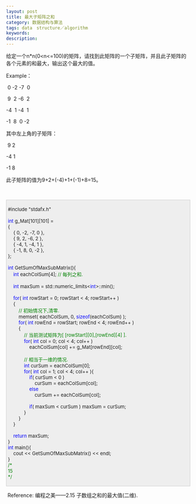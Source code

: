 ```yaml
---
layout: post
title: 最大子矩阵之和
category: 数据结构与算法
tags: data　structure／algorithm
keywords: 
description: 
---
```


给定一个n\*n(0\<n\<=100)的矩阵，请找到此矩阵的一个子矩阵，并且此子矩阵的各个元素的和最大，输出这个最大的值。

Example：

 0 -2 -7  0 

 9  2 -6  2 

-4  1 -4  1 

-1  8  0 -2 

其中左上角的子矩阵：

 9 2 

-4 1 

-1 8 

此子矩阵的值为9+2+(-4)+1+(-1)+8=15。

 

<div
style="border-bottom:#cccccc 1px solid;border-left:#cccccc 1px solid;padding-bottom:4px;background-color:#eeeeee;padding-left:4px;width:98%;padding-right:5px;font-size:13px;word-break:break-all;border-top:#cccccc 1px solid;border-right:#cccccc 1px solid;padding-top:4px;">

\#include "stdafx.h"\
\
 <span style="color:#0000ff;">int</span> g\_Mat[101][101] =\
 {\
     { 0, -2, -7, 0 },\
     { 9, 2, -6, 2 },\
     { -4, 1, -4, 1 },\
     { -1, 8, 0, -2 },\
 };\
\
 <span style="color:#0000ff;">int</span> GetSumOfMaxSubMatrix(){\
     <span style="color:#0000ff;">int</span> eachColSum[4]; <span
style="color:#008000;">//</span><span
style="color:#008000;"> 每列之和.</span><span style="color:#008000;">\
 </span>\
     <span
style="color:#0000ff;">int</span> maxSum = std::numeric\_limits\<<span
style="color:#0000ff;">int</span>\>::min();\
\
     <span style="color:#0000ff;">for</span>( <span
style="color:#0000ff;">int</span> rowStart = 0; rowStart \< 4; rowStart++ )\
     {\
         <span style="color:#008000;">//</span><span
style="color:#008000;"> 初始情况下,清零.</span><span
style="color:#008000;">\
 </span>        memset( eachColSum, 0, <span
style="color:#0000ff;">sizeof</span>(eachColSum) );\
         <span style="color:#0000ff;">for</span>( <span
style="color:#0000ff;">int</span> rowEnd = rowStart; rowEnd \< 4; rowEnd++ )\
         {\
             <span style="color:#008000;">//</span><span
style="color:#008000;"> 当前测试矩阵为[ [rowStart][0],[rowEnd][4] ].</span><span
style="color:#008000;">\
 </span>            <span style="color:#0000ff;">for</span>( <span
style="color:#0000ff;">int</span> col = 0; col \< 4; col++ )\
                 eachColSum[col] += g\_Mat[rowEnd][col];\
\
             <span style="color:#008000;">//</span><span
style="color:#008000;"> 相当于一维的情况.</span><span
style="color:#008000;">\
 </span>            <span
style="color:#0000ff;">int</span> curSum = eachColSum[0];\
             <span style="color:#0000ff;">for</span>( <span
style="color:#0000ff;">int</span> col = 1; col \< 4; col++ ){\
                 <span style="color:#0000ff;">if</span>( curSum \< 0 )\
                     curSum = eachColSum[col];\
                 <span style="color:#0000ff;">else</span>\
                     curSum += eachColSum[col];\
\
                 <span
style="color:#0000ff;">if</span>( maxSum \< curSum ) maxSum = curSum;\
             }\
         }\
     }\
\
     <span style="color:#0000ff;">return</span> maxSum;\
 }\
 <span style="color:#0000ff;">int</span> main(){\
     cout \<\< GetSumOfMaxSubMatrix() \<\< endl;\
 }\
 <span style="color:#008000;">/\*</span><span style="color:#008000;">\
 15\
 </span><span style="color:#008000;">\*/</span>

</div>

 Reference: 编程之美——2.15 子数组之和的最大值(二维).







